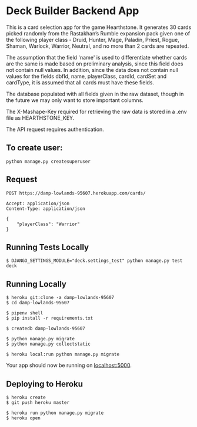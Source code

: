 # Deck Builder Backend App

This is a card selection app for the game Hearthstone. It generates 30 cards picked randomly from the Rastakhan’s Rumble expansion pack given one of the following player class - Druid, Hunter, Mage, Paladin, Priest, Rogue, Shaman, Warlock, Warrior, Neutral, and no more than 2 cards are repeated. 

The assumption that the field 'name' is used to differentiate whether cards are the same is made based on preliminary analysis, since this field does not contain null values. In addition, since the data does not contain null values for the fields dbfId, name, playerClass, cardId, cardSet and cardType, it is assumed that all cards must have these fields. 

The database populated with all fields given in the raw dataset, though in the future we may only want to store important columns.

The X-Mashape-Key required for retrieving the raw data is stored in a .env file as HEARTHSTONE_KEY.

The API request requires authentication.
## To create user:
```
python manage.py createsuperuser
```

## Request
```
POST https://damp-lowlands-95607.herokuapp.com/cards/

Accept: application/json
Content-Type: application/json

{
    "playerClass": "Warrior"
}
```

## Running Tests Locally
```
$ DJANGO_SETTINGS_MODULE="deck.settings_test" python manage.py test deck 
```

## Running Locally

```
$ heroku git:clone -a damp-lowlands-95607
$ cd damp-lowlands-95607

$ pipenv shell
$ pip install -r requirements.txt

$ createdb damp-lowlands-95607

$ python manage.py migrate
$ python manage.py collectstatic

$ heroku local:run python manage.py migrate
```

Your app should now be running on [localhost:5000](http://localhost:5000/).

## Deploying to Heroku
```
$ heroku create
$ git push heroku master

$ heroku run python manage.py migrate
$ heroku open
```